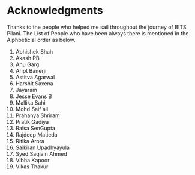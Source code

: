 # Acknowledgments
Thanks to the people who helped me sail throughout the journey of BITS Pilani.
The List of People who have been always there is mentioned in the Alphbeticial order as below.
1. Abhishek Shah
2. Akash PB
3. Anu Garg
4. Aript Banerji
5. Astitva Agarwal
6. Harshit Saxena
7. Jayaram
8. Jesse Evans B
9. Mallika Sahi
10. Mohd Saif ali
11. Prahanya Shriram
12. Pratik Gadiya
13. Raisa SenGupta
14. Rajdeep Matieda
15. Ritika Arora
16. Saikiran Upadhyayula
17. Syed Saqlain Ahmed
18. Vibha Kapoor
19. Vikas Thakur
